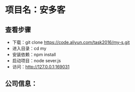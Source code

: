 # 项目名：安多客
## 查看步骤
 - 下载：git clone https://code.aliyun.com/task2016/my-s.git
 - 进入目录：cd my
 - 安装依赖：npm install
 - 启动项目：node sever.js
 - 访问：http://127.0.0.1:169031

## 公司信息：
<title>安多客 - 南京峰耀网络科技股份有限公司</title>
<meta name="keywords" content="南京峰耀网络科技股份有限公司"/>
<meta name="description" content="南京峰耀网络科技有限公司成立于2015年是一家专注于专业市场电子商务公司
南京峰耀网络科技有限公司成立于2015年， 公司主要经营教育软件 多媒体技术 游戏软件 计算机数据处理技术 计算机系统集成 教育信息咨询，公司秉承与客户共赢理念，为企业提供高效、务实的互联网营销服务，在专业市场的电子商务建设领域具有独特优势和丰富经验。"/>